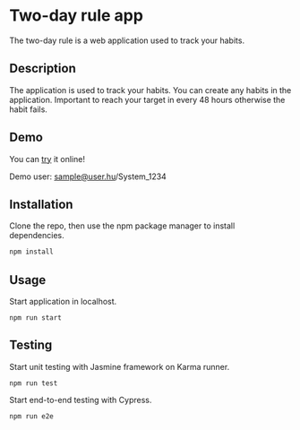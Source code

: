 # Two-day rule app

The two-day rule is a web application used to track your habits.

## Description
The application is used to track your habits. You can create any habits in the application. Important to reach your target in every 48 hours otherwise the habit fails.

## Demo
You can [try](https://twodayrule-kerstner.web.app/) it online!

Demo user: sample@user.hu/System_1234

## Installation

Clone the repo, then use the npm package manager to install dependencies.

```bash
npm install
```

## Usage
Start application in localhost.
``` 
npm run start
```

## Testing
Start unit testing with Jasmine framework on Karma runner.
``` 
npm run test
```
Start end-to-end testing with Cypress.
``` 
npm run e2e
```
